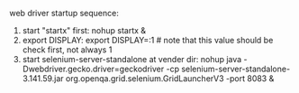 web driver startup sequence:
1. start "startx" first: nohup startx &
2. export DISPLAY: export DISPLAY=:1  # note that this value should be check first, not always 1
3. start selenium-server-standalone at vender dir: nohup java -Dwebdriver.gecko.driver=geckodriver -cp selenium-server-standalone-3.141.59.jar org.openqa.grid.selenium.GridLauncherV3 -port 8083 &
